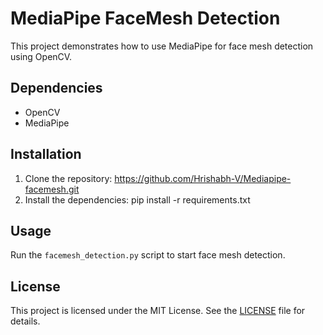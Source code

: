 # MediaPipe FaceMesh Detection

This project demonstrates how to use MediaPipe for face mesh detection using OpenCV.

## Dependencies

- OpenCV
- MediaPipe

## Installation

1. Clone the repository: https://github.com/Hrishabh-V/Mediapipe-facemesh.git
2. Install the dependencies: pip install -r requirements.txt 


## Usage

Run the `facemesh_detection.py` script to start face mesh detection.


## License

This project is licensed under the MIT License. See the [LICENSE](LICENSE) file for details.


